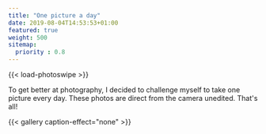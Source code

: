 ```yaml
---
title: "One picture a day"
date: 2019-08-04T14:53:53+01:00
featured: true
weight: 500
sitemap:
  priority : 0.8
---
```


{{< load-photoswipe >}}

To get better at photography, I decided to challenge myself to take one picture every day. These photos are direct from the camera unedited. That's all!

{{< gallery caption-effect="none" >}}
